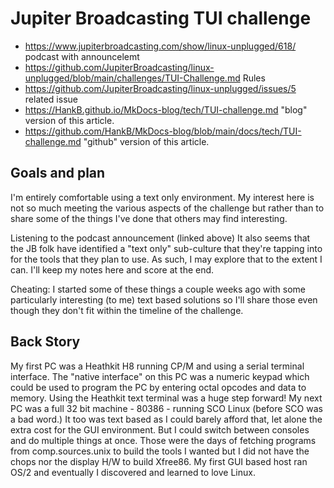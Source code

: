 # Jupiter Broadcasting TUI challenge

* <https://www.jupiterbroadcasting.com/show/linux-unplugged/618/> podcast with announcelemt
* <https://github.com/JupiterBroadcasting/linux-unplugged/blob/main/challenges/TUI-Challenge.md> Rules
* <https://github.com/JupiterBroadcasting/linux-unplugged/issues/5> related issue
* <https://HankB.github.io/MkDocs-blog/tech/TUI-challenge.md> "blog" version of this article.
* <https://github.com/HankB/MkDocs-blog/blob/main/docs/tech/TUI-challenge.md> "github" version of this article.

## Goals and plan

I'm entirely comfortable using a text only environment. My interest here is not so much meeting the various aspects of the challenge but rather than to share some of the things I've done that others may find interesting.

Listening to the podcast announcement (linked above) It also seems that the JB folk have identified a "text only" sub-culture that they're tapping into for the tools that they plan to use. As such, I may explore that to the extent I can. I'll keep my notes here and score at the end.

Cheating: I started some of these things a couple weeks ago with some particularly interesting (to me) text based solutions so I'll share those even though they don't fit within the timeline of the challenge.

## Back Story

My first PC was a Heathkit H8 running CP/M and using a serial terminal interface. The "native interface" on this PC was a numeric keypad which could be used to program the PC by entering octal opcodes and data to memory. Using the Heathkit text terminal was a huge step forward! My next PC was a full 32 bit machine - 80386 - running SCO Linux (before SCO was a bad word.) It too was text based as I could barely afford that, let alone the extra cost for the GUI environment. But I could switch between consoles and do multiple things at once. Those were the days of fetching programs from comp.sources.unix to build the tools I wanted but I did not have the chops nor the display H/W to build Xfree86. My first GUI based host ran OS/2 and eventually I discovered and learned to love Linux.
